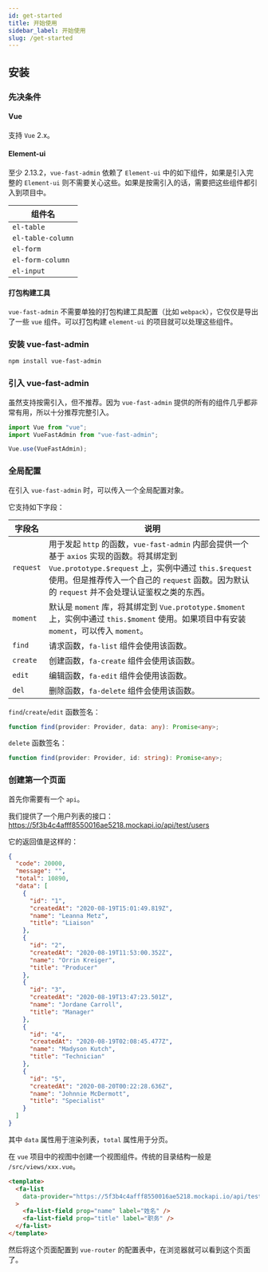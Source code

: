 ```yaml
---
id: get-started
title: 开始使用
sidebar_label: 开始使用
slug: /get-started
---
```


## 安装

### 先决条件

#### Vue

支持 `Vue` 2.x。

#### Element-ui

至少 2.13.2，`vue-fast-admin` 依赖了 `Element-ui` 中的如下组件，如果是引入完整的 `Element-ui` 则不需要关心这些。如果是按需引入的话，需要把这些组件都引入到项目中。

| 组件名            |
| ----------------- |
| `el-table`        |
| `el-table-column` |
| `el-form`         |
| `el-form-column`  |
| `el-input`        |

#### 打包构建工具

`vue-fast-admin` 不需要单独的打包构建工具配置（比如 `webpack`），它仅仅是导出了一些 `vue` 组件。可以打包构建 `element-ui` 的项目就可以处理这些组件。

### 安装 vue-fast-admin

```bash
npm install vue-fast-admin
```

### 引入 vue-fast-admin

虽然支持按需引入，但不推荐。因为 `vue-fast-admin` 提供的所有的组件几乎都非常有用，所以十分推荐完整引入。

```javascript
import Vue from "vue";
import VueFastAdmin from "vue-fast-admin";

Vue.use(VueFastAdmin);
```

### 全局配置

在引入 `vue-fast-admin` 时，可以传入一个全局配置对象。

它支持如下字段：

| 字段名    | 说明                                                                                                                                                                                                                                                |
| --------- | --------------------------------------------------------------------------------------------------------------------------------------------------------------------------------------------------------------------------------------------------- |
| `request` | 用于发起 `http` 的函数，`vue-fast-admin` 内部会提供一个基于 `axios` 实现的函数。将其绑定到 `Vue.prototype.$request` 上，实例中通过 `this.$request` 使用。但是推荐传入一个自己的 `request` 函数。因为默认的 `request` 并不会处理认证鉴权之类的东西。 |
| `moment`  | 默认是 `moment` 库，将其绑定到 `Vue.prototype.$moment` 上，实例中通过 `this.$moment` 使用。如果项目中有安装 `moment`，可以传入 `moment`。                                                                                                           |
| `find`    | 请求函数，`fa-list` 组件会使用该函数。                                                                                                                                                                                                              |
| `create`  | 创建函数，`fa-create` 组件会使用该函数。                                                                                                                                                                                                            |
| `edit`    | 编辑函数，`fa-edit` 组件会使用该函数。                                                                                                                                                                                                              |
| `del`     | 删除函数，`fa-delete` 组件会使用该函数。                                                                                                                                                                                                            |

`find`/`create`/`edit` 函数签名：

```typescript
function find(provider: Provider, data: any): Promise<any>;
```

`delete` 函数签名：

```typescript
function find(provider: Provider, id: string): Promise<any>;
```

### 创建第一个页面

首先你需要有一个 `api`。

我们提供了一个用户列表的接口：https://5f3b4c4afff8550016ae5218.mockapi.io/api/test/users

它的返回值是这样的：

```json
{
  "code": 20000,
  "message": "",
  "total": 10890,
  "data": [
    {
      "id": "1",
      "createdAt": "2020-08-19T15:01:49.819Z",
      "name": "Leanna Metz",
      "title": "Liaison"
    },
    {
      "id": "2",
      "createdAt": "2020-08-19T11:53:00.352Z",
      "name": "Orrin Kreiger",
      "title": "Producer"
    },
    {
      "id": "3",
      "createdAt": "2020-08-19T13:47:23.501Z",
      "name": "Jordane Carroll",
      "title": "Manager"
    },
    {
      "id": "4",
      "createdAt": "2020-08-19T02:08:45.477Z",
      "name": "Madyson Kutch",
      "title": "Technician"
    },
    {
      "id": "5",
      "createdAt": "2020-08-20T00:22:28.636Z",
      "name": "Johnnie McDermott",
      "title": "Specialist"
    }
  ]
}
```

其中 `data` 属性用于渲染列表，`total` 属性用于分页。

在 `vue` 项目中的视图中创建一个视图组件。传统的目录结构一般是 `/src/views/xxx.vue`。

```html
<template>
  <fa-list
    data-provider="https://5f3b4c4afff8550016ae5218.mockapi.io/api/test/users"
  >
    <fa-list-field prop="name" label="姓名" />
    <fa-list-field prop="title" label="职务" />
  </fa-list>
</template>
```

然后将这个页面配置到 `vue-router` 的配置表中，在浏览器就可以看到这个页面了。
